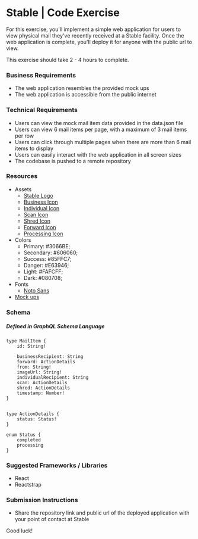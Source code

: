 # Stable | Code Exercise

For this exercise, you'll implement a simple web application for users to view physical mail they've recently received at a Stable facility. Once the web application is complete, you'll deploy it for anyone with the public url to view.

This exercise should take 2 - 4 hours to complete. 

### Business Requirements
* The web application resembles the provided mock ups
* The web application is accessible from the public internet

### Technical Requirements
* Users can view the mock mail item data provided in the data.json file 
* Users can view 6 mail items per page, with a maximum of 3 mail items per row
* Users can click through multiple pages when there are more than 6 mail items to display
* Users can easily interact with the web application in all screen sizes
* The codebase is pushed to a remote repository

### Resources
* Assets
	* [Stable Logo](https://s3-us-west-2.amazonaws.com/usestable.com-assets/logos/stable-logo.svg)
	* [Business Icon](https://s3-us-west-2.amazonaws.com/usestable.com-assets/icons/company.svg)
	* [Individual Icon](https://s3-us-west-2.amazonaws.com/usestable.com-assets/icons/recipient.svg)
	* [Scan Icon](https://s3-us-west-2.amazonaws.com/usestable.com-assets/icons/scan.svg)
	* [Shred Icon](https://s3-us-west-2.amazonaws.com/usestable.com-assets/icons/shred.svg)
	* [Forward Icon](https://s3-us-west-2.amazonaws.com/usestable.com-assets/icons/forward.svg)
	* [Processing Icon](https://s3-us-west-2.amazonaws.com/usestable.com-assets/icons/processing.svg)
* Colors
	* Primary: #3066BE;
	* Secondary: #606060;
	* Success: #85FFC7;
	* Danger: #E63946;
	* Light: #FAFCFF;
	* Dark: #080708;
* Fonts
	* [Noto Sans](https://fonts.google.com/specimen/Noto+Sans)
* [Mock ups](https://www.figma.com/file/gLBkzFfAl8DttHK0jvYTFK/Engineering-Exercise?node-id=0%3A1)

### Schema
##### Defined in GraphQL Schema Language
```
type MailItem {
	id: String!

	businessRecipient: String
	forward: ActionDetails
	from: String!
	imageUrl: String!
	individualRecipient: String
	scan: ActionDetails
	shred: ActionDetails
	timestamp: Number!
}


type ActionDetails {
	status: Status!
}

enum Status {
	completed
	processing
}
```

### Suggested Frameworks / Libraries
* React
* Reactstrap

### Submission Instructions
* Share the repository link and public url of the deployed application with your point of contact at Stable

Good luck!